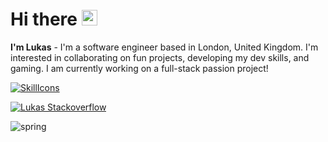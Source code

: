 # Hi there <img src="https://raw.githubusercontent.com/Tarikul-Islam-Anik/Animated-Fluent-Emojis/master/Emojis/Hand%20gestures/Waving%20Hand.png" alt="Waving Hand" width="25" height="25" />
**I'm Lukas** - I'm a software engineer based in London, United Kingdom. I'm interested in collaborating on fun projects, developing my dev skills, and gaming. I am currently working on a full-stack passion project!

[![SkillIcons](https://skillicons.dev/icons?i=linux,redhat,bash,idea,postman,docker,maven,postgres,spring,java,html,css,py)](https://skillicons.dev)

[![Lukas Stackoverflow](https://github-readme-stackoverflow.vercel.app/?userID=14819134&&layout=compact&theme=dark)](https://stackoverflow.com/users/14819134/lukas)

![spring](https://img.shields.io/badge/learning-Spring-blue?style=plastic)

